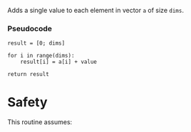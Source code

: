 Adds a single value to each element in vector `a` of size `dims`.

### Pseudocode

```ignore
result = [0; dims]

for i in range(dims):
    result[i] = a[i] + value

return result
```

# Safety

This routine assumes: